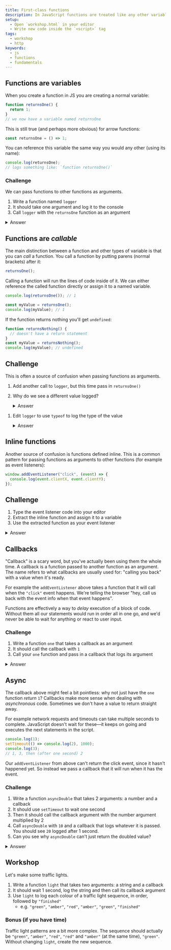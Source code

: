 ```yaml
---
title: First-class functions
description: In JavaScript functions are treated like any other variable. This is sometimes referred to as “first-class functions”. The concept can be confusing, so let's look at some examples.
setup:
  - Open `workshop.html` in your editor
  - Write new code inside the `<script>` tag
tags:
  - workshop
  - http
keywords:
  - js
  - functions
  - fundamentals
---
```


## Functions are variables

When you create a function in JS you are creating a normal variable:

```js
function returnsOne() {
  return 1;
}
// we now have a variable named returnsOne
```

This is still true (and perhaps more obvious) for arrow functions:

```js
const returnsOne = () => 1;
```

You can reference this variable the same way you would any other (using its name):

```js
console.log(returnsOne);
// logs something like: `function returnsOne()`
```

### Challenge

We can pass functions to other functions as arguments.

1. Write a function named `logger`
1. It should take one argument and log it to the console
1. Call `logger` with the `returnsOne` function as an argument

<details>
<summary>Answer</summary>

```js
function logger(thing) {
  console.log(thing);
}

logger(returnsOne);
// function returnsOne()
```

</details>

## Functions are _callable_

The main distinction between a function and other types of variable is that you can _call_ a function. You call a function by putting parens (normal brackets) after it:

```js
returnsOne();
```

Calling a function will run the lines of code inside of it. We can either reference the called function directly or assign it to a named variable.

```js
console.log(returnsOne()); // 1

const myValue = returnsOne();
console.log(myValue); // 1
```

If the function returns nothing you'll get `undefined`:

```js
function returnsNothing() {
  // doesn't have a return statement
}
const myValue = returnsNothing();
console.log(myValue); // undefined
```

## Challenge

This is often a source of confusion when passing functions as arguments.

1. Add another call to `logger`, but this time pass in `returnsOne()`
1. Why do we see a different value logged?

   <details>
   <summary>Answer</summary>

   ```js
   function logger(thing) {
     console.log(thing);
   }

   logger(returnsOne);
   // Logs the function itself: `function returnsOne()`

   logger(returnsOne());
   // Logs the function's return value: `1`
   ```

  </details>

1. Edit `logger` to use `typeof` to log the type of the value

   <details>
   <summary>Answer</summary>

   ```js
   function logger(thing) {
     console.log(typeof thing);
   }

   logger(returnsOne);
   // function

   logger(returnsOne());
   // number
   ```

   </details>

## Inline functions

Another source of confusion is functions defined inline. This is a common pattern for passing functions as arguments to other functions (for example as event listeners):

```js
window.addEventListener("click", (event) => {
  console.log(event.clientX, event.clientY);
});
```

## Challenge

1. Type the event listener code into your editor
1. Extract the inline function and assign it to a variable
1. Use the extracted function as your event listener

<details>
<summary>Answer</summary>

```js
const handleClick = (event) => {
  console.log(event.clientX, event.clientY);
};

window.addEventListener("click", (event) => handleClick(event));
// OR
window.addEventListener("click", handleClick);
// We don't need an extra arrow function if all it does is
// forward arguments on to the function we actually care about
```

It's important to note that we don't want to _call_ our function when we pass it here. This won't work as we need to pass a function, not its return value:

```js
const handleClick = (event) => {
  console.log(event.clientX, event.clientY);
};

window.addEventListener("click", handleClick());
// this is equivalent to:
// window.addEventListener("click", undefined);
// since handleClick doesn't return anything
```

</details>

## Callbacks

"Callback" is a scary word, but you've actually been using them the whole time. A callback is a function passed to another function as an argument. The name refers to what callbacks are usually used for: "calling you back" with a value when it's ready.

For example the `addEventListener` above takes a function that it will call when the `"click"` event happens. We're telling the browser "hey, call us back with the event info when that event happens".

Functions are effectively a way to _delay_ execution of a block of code. Without them all our statements would run in order all in one go, and we'd never be able to wait for anything or react to user input.

### Challenge

1. Write a function `one` that takes a callback as an argument
1. It should call the callback with `1`
1. Call your `one` function and pass in a callback that logs its argument

<details>
<summary>Answer</summary>

```js
function one(callback) {
  callback(1);
}

one((x) => console.log(x));
// OR
one(console.log);
// the extra wrapper arrow fn isn't needed, since all it does
// is forward its argument on to console.log (which is already a fn)
```

</details>

## Async

The callback above might feel a bit pointless: why not just have the `one` function _return_ `1`? Callbacks make more sense when dealing with _asynchronous_ code. Sometimes we don't have a value to return straight away.

For example network requests and timeouts can take multiple seconds to complete. JavaScript doesn't wait for these—it keeps on going and executes the next statements in the script.

```js
console.log(1);
setTimeout(() => console.log(2), 1000);
console.log(3);
// 1, 3, then (after one second) 2
```

Our `addEventListener` from above can't return the click event, since it hasn't happened yet. So instead we pass a callback that it will run when it has the event.

### Challenge

1. Write a function `asyncDouble` that takes 2 arguments: a number and a callback
1. It should use `setTimeout` to wait one second
1. Then it should call the callback argument with the number argument multiplied by 2
1. Call `asyncDouble` with `10` and a callback that logs whatever it is passed. You should see `20` logged after 1 second.
1. Can you see why `asyncDouble` can't just return the doubled value?

<details>
<summary>Answer</summary>

```js
function asyncDouble(num, callback) {
  setTimeout(() => callback(num * 2), 1000);
}

asyncDouble(10, (x) => console.log(x));
// OR
asyncDouble(10, console.log);
// (after one second) logs `20`
```

</details>

## Workshop

Let's make some traffic lights.

1. Write a function `light` that takes two arguments: a string and a callback
1. It should wait 1 second, log the string and then call its callback argument
1. Use `light` to log each colour of a traffic light sequence, in order, followed by `"finished"`
   - e.g. `"green"`, `"amber"`, `"red"`, `"amber"`, `"green"`, `"finished"`

### Bonus (if you have time)

Traffic light patterns are a bit more complex. The sequence should actually be `"green"`, `"amber"`, `"red"`, `"red"` and `"amber"` (at the same time), `"green"`. Without changing `light`, create the new sequence.
